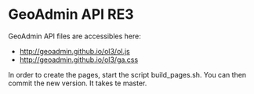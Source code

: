GeoAdmin API RE3
================

GeoAdmin API files are accessibles here:

- http://geoadmin.github.io/ol3/ol.js
- http://geoadmin.github.io/ol3/ga.css


In order to create the pages, start the script build_pages.sh. You can then commit the new version. It takes te master.
